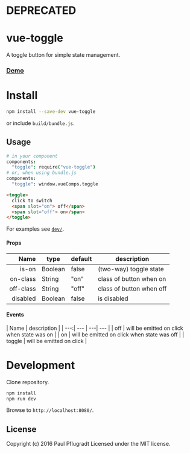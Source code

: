 # DEPRECATED

# vue-toggle

A toggle button for simple state management.

### [Demo](https://vue-comps.github.io/vue-toggle)


# Install

```sh
npm install --save-dev vue-toggle
```
or include `build/bundle.js`.

## Usage
```coffee
# in your component
components:
  "toggle": require("vue-toggle")
# or, when using bundle.js
components:
  "toggle": window.vueComps.toggle
```
```html
<toggle>
  click to switch
  <span slot="on"> off</span>
  <span slot="off"> on</span>
</toggle>
```
For examples see [`dev/`](dev/).

#### Props
| Name | type | default | description |
| ---:| --- | ---| --- |
| is-on | Boolean | false | (two-way) toggle state |
| on-class | String | "on" | class of button when on |
| off-class | String | "off" | class of button when off |
| disabled | Boolean | false | is disabled |

#### Events
| Name |  description |
| ---:| --- | ---| --- |
| off |  will be emitted on click when state was on |
| on |  will be emitted on click when state was off |
| toggle |  will be emitted on click |

# Development
Clone repository.
```sh
npm install
npm run dev
```
Browse to `http://localhost:8080/`.

## License
Copyright (c) 2016 Paul Pflugradt
Licensed under the MIT license.

